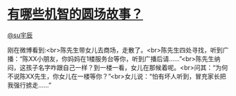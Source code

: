 
#  [有哪些机智的圆场故事？](https://zhihu.com/questions/27103265)



[@su宇辰](https://zhihu.com/people/f6c53a5a56a58786d28cf5c2f73a2e3d)

刚在微博看到:&lt;br&gt;陈先生带女儿去商场，走散了。&lt;br&gt;陈先生四处寻找，听到广播：“陈XX小朋友，你妈妈在1楼服务台等你，听到广播后请……”&lt;br&gt;陈先生纳闷，这孩子名字咋跟自己一样？到一楼一看，女儿在那候着呢。&lt;br&gt;问其：“为何不说陈XX先生，你女儿在一楼等你？”&lt;br&gt;女儿说：“怕有坏人听到，冒充家长把我强行掳走……”